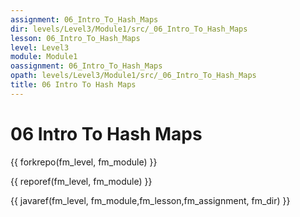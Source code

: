```yaml
---
assignment: 06_Intro_To_Hash_Maps
dir: levels/Level3/Module1/src/_06_Intro_To_Hash_Maps
lesson: 06_Intro_To_Hash_Maps
level: Level3
module: Module1
oassignment: 06_Intro_To_Hash_Maps
opath: levels/Level3/Module1/src/_06_Intro_To_Hash_Maps
title: 06 Intro To Hash Maps
---
```

# 06 Intro To Hash Maps

{{ forkrepo(fm_level, fm_module) }}

{{ reporef(fm_level, fm_module) }}




{{ javaref(fm_level, fm_module,fm_lesson,fm_assignment, fm_dir) }}

